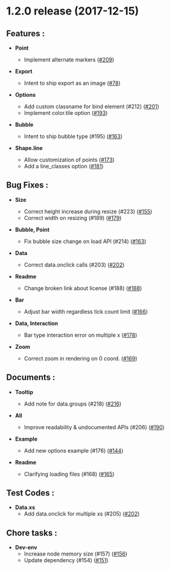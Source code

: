# 1.2.0 release (2017-12-15)

## Features :

- **Point**
	- Implement alternate markers ([#209](https://github.com/naver/billboard.js/issues/209))

- **Export**
	- Intent to ship export as an image ([#78](https://github.com/naver/billboard.js/issues/78))

- **Options**
	- Add custom classname for bind element (#212) ([#201](https://github.com/naver/billboard.js/issues/201))
	- Implement color.tile option ([#193](https://github.com/naver/billboard.js/issues/193))

- **Bubble**
	- Intent to ship bubble type (#195) ([#163](https://github.com/naver/billboard.js/issues/163))

- **Shape.line**
	- Allow customization of points ([#173](https://github.com/naver/billboard.js/issues/173))
	- Add a line_classes option ([#181](https://github.com/naver/billboard.js/issues/181))

## Bug Fixes :

- **Size**
	- Correct height increase during resize (#223) ([#155](https://github.com/naver/billboard.js/issues/155))
	- Correct width on resizing (#189) ([#179](https://github.com/naver/billboard.js/issues/179))

- **Bubble, Point**
	- Fix bubble size change on load API (#214) ([#163](https://github.com/naver/billboard.js/issues/163))

- **Data**
	- Correct data.onclick calls (#203) ([#202](https://github.com/naver/billboard.js/issues/202))

- **Readme**
	- Change broken link about license (#188) ([#188](https://github.com/naver/billboard.js/issues/188))

- **Bar**
	- Adjust bar width regardless tick count limit ([#166](https://github.com/naver/billboard.js/issues/166))

- **Data, Interaction**
	- Bar type interaction error on multiple x ([#178](https://github.com/naver/billboard.js/issues/178))

- **Zoom**
	- Correct zoom in rendering on 0 coord. ([#169](https://github.com/naver/billboard.js/issues/169))

## Documents :

- **Tooltip**
	- Add note for data.groups (#218) ([#216](https://github.com/naver/billboard.js/issues/216))

- **All**
	- Improve readability & undocumented APIs (#206) ([#190](https://github.com/naver/billboard.js/issues/190))

- **Example**
	- Add new options example (#176) ([#144](https://github.com/naver/billboard.js/issues/144))

- **Readme**
	- Clarifying loading files (#168) ([#165](https://github.com/naver/billboard.js/issues/165))

## Test Codes :

- **Data.xs**
	- Add data.onclick for multiple xs (#205) ([#202](https://github.com/naver/billboard.js/issues/202))

## Chore tasks :

- **Dev-env**
	- Increase node memory size (#157) ([#156](https://github.com/naver/billboard.js/issues/156))
	- Update dependency (#154) ([#151](https://github.com/naver/billboard.js/issues/151))

